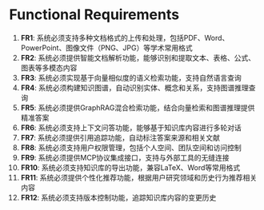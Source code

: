 # Functional Requirements

1. **FR1**: 系统必须支持多种文档格式的上传和处理，包括PDF、Word、PowerPoint、图像文件（PNG、JPG）等学术常用格式
2. **FR2**: 系统必须提供智能文档解析功能，能够识别和提取文本、表格、公式、图表等多模态内容
3. **FR3**: 系统必须实现基于向量相似度的语义检索功能，支持自然语言查询
4. **FR4**: 系统必须构建知识图谱，自动识别实体、概念和关系，支持图谱推理查询
5. **FR5**: 系统必须提供GraphRAG混合检索功能，结合向量检索和图谱推理提供精准答案
6. **FR6**: 系统必须支持上下文问答功能，能够基于知识库内容进行多轮对话
7. **FR7**: 系统必须提供引用追踪功能，自动标注答案来源和相关文献
8. **FR8**: 系统必须支持用户权限管理，包括个人空间、团队空间和访问控制
9. **FR9**: 系统必须提供MCP协议集成接口，支持与外部工具的无缝连接
10. **FR10**: 系统必须支持知识库的导出功能，兼容LaTeX、Word等常用格式
11. **FR11**: 系统必须提供个性化推荐功能，根据用户研究领域和历史行为推荐相关内容
12. **FR12**: 系统必须支持版本控制功能，追踪知识库内容的变更历史
